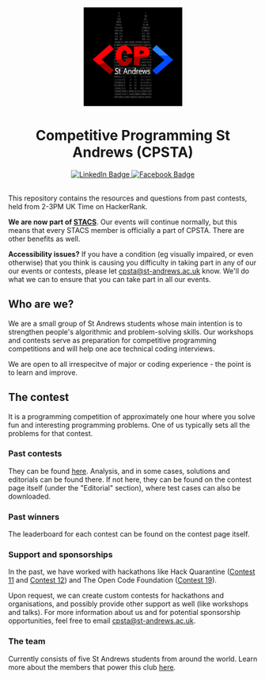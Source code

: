 <p align="center">
  <img src="assets/updated-logo.png" width="200" height="200">
</p>

<h1 align="center">Competitive Programming St Andrews (CPSTA)</h1>

<div id="badges" align="center">
  <a href="https://www.linkedin.com/company/competitive-programming-st-andrews/">
    <img src="https://img.shields.io/badge/LinkedIn-0077b5?style=for-the-badge&logo=linkedin&logoColor=white" alt="LinkedIn Badge"/>
  </a>
  <a href="https://www.facebook.com/CompetitiveProgrammingStAndrews">
    <img src="https://img.shields.io/badge/Facebook-3b5998?style=for-the-badge&logo=facebook&logoColor=white" alt="Facebook Badge"/>
  </a>
</div>

<br/>

This repository contains the resources and questions from past contests, held from 2-3PM UK Time on HackerRank.

**We are now part of [STACS](https://www.facebook.com/StACompSoc)**. Our events will continue normally, but this means that every STACS member is officially a part of CPSTA. There are other benefits as well.

**Accessibility issues?** If you have a condition (eg visually impaired, or even otherwise) that you think is causing you difficulty in taking part in any of our our events or contests, please let cpsta@st-andrews.ac.uk know. We'll do what we can to ensure that you can take part in all our events.

## Who are we?

We are a small group of St Andrews students whose main intention is to strengthen people's algorithmic and problem-solving skills. Our workshops and contests serve as preparation for competitive programming competitions and will help one ace technical coding interviews.

We are open to all irrespecitve of major or coding experience - the point is to learn and improve.

## The contest

It is a programming competition of approximately one hour where you solve fun and interesting programming problems. One of us typically sets all the problems for that contest.

### Past contests

They can be found [here](/Competitions). Analysis, and in some cases, solutions and editorials can be found there. If not here, they can be found on the contest page itself (under the "Editorial" section), where test cases can also be downloaded.

### Past winners

The leaderboard for each contest can be found on the contest page itself.

### Support and sponsorships

In the past, we have worked with hackathons like Hack Quarantine ([Contest 11](/Competitions/Competition%2011%20%5B29%20March%202020%5D/readme.md) and [Contest 12](/Competitions/Competition%2012%20[5%20Apr%202020]/readme.md)) and The Open Code Foundation ([Contest 19](/Competitions/Competition%2019%20[24%20May%202020]/readme.md)).

Upon request, we can create custom contests for hackathons and organisations, and possibly provide other support as well (like workshops and talks). For more information about us and for potential sponsorship opportunities, feel free to email cpsta@st-andrews.ac.uk.

### The team

Currently consists of five St Andrews students from around the world. Learn more about the members that power this club [here](the_team.md).
